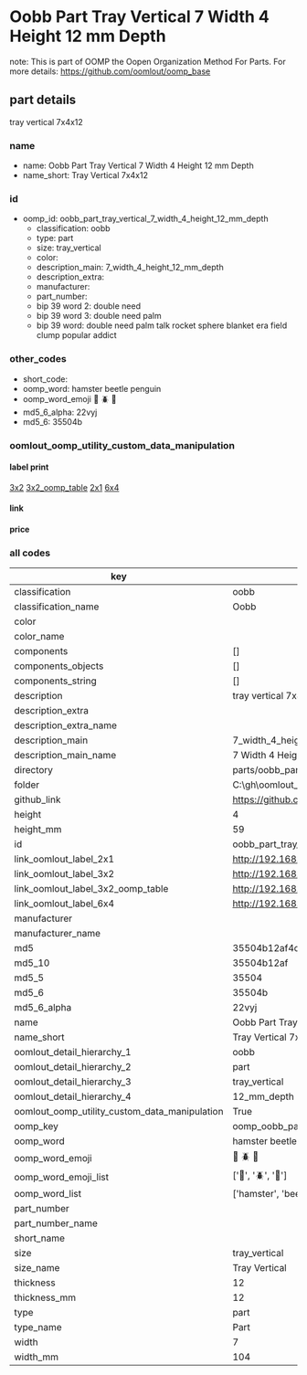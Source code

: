 # Oobb Part Tray Vertical 7 Width 4 Height 12 mm Depth  

note: This is part of OOMP the Oopen Organization Method For Parts. For more details: https://github.com/oomlout/oomp_base

##  part details
  



tray vertical 7x4x12



### name
* name: Oobb Part Tray Vertical 7 Width 4 Height 12 mm Depth
* name_short: Tray Vertical 7x4x12 
### id
* oomp_id: oobb_part_tray_vertical_7_width_4_height_12_mm_depth
  * classification: oobb
  * type: part
  * size: tray_vertical
  * color: 
  * description_main: 7_width_4_height_12_mm_depth
  * description_extra: 
  * manufacturer: 
  * part_number: 
  * bip 39 word 2: double need
  * bip 39 word 3: double need palm
  * bip 39 word: double need palm talk rocket sphere blanket era field clump popular addict

### other_codes
* short_code: 
* oomp_word: hamster beetle penguin
* oomp_word_emoji :hamster: :beetle: :penguin:
* md5_6_alpha: 22vyj
* md5_6: 35504b






### oomlout_oomp_utility_custom_data_manipulation
#### label print
[3x2](http://192.168.1.245:1112/?label=oomp%2022vyj)
[3x2_oomp_table](http://192.168.1.108:1112/?label=oomp%2022vyj)
[2x1](http://192.168.1.242:1112/?label=oomp%2022vyj)
[6x4](http://192.168.1.55:1112/?label=oomp%2022vyj)    

#### link

                              

#### price







### all codes 
| key | value |  
| --- | --- |  
| classification | oobb |  
| classification_name | Oobb |  
| color |  |  
| color_name |  |  
| components | [] |  
| components_objects | [] |  
| components_string | [] |  
| description | tray vertical 7x4x12 |  
| description_extra |  |  
| description_extra_name |  |  
| description_main | 7_width_4_height_12_mm_depth |  
| description_main_name | 7 Width 4 Height 12 mm Depth |  
| directory | parts/oobb_part_tray_vertical_7_width_4_height_12_mm_depth |  
| folder | C:\gh\oomlout_oobb_version_4_generated_parts\parts\oobb_part_tray_vertical_7_width_4_height_12_mm_depth |  
| github_link | https://github.com/oomlout/oomlout_oomp_part_src/tree/main/parts/oobb_part_tray_vertical_7_width_4_height_12_mm_depth |  
| height | 4 |  
| height_mm | 59 |  
| id | oobb_part_tray_vertical_7_width_4_height_12_mm_depth |  
| link_oomlout_label_2x1 | http://192.168.1.242:1112/?label=oomp%2022vyj |  
| link_oomlout_label_3x2 | http://192.168.1.245:1112/?label=oomp%2022vyj |  
| link_oomlout_label_3x2_oomp_table | http://192.168.1.108:1112/?label=oomp%2022vyj |  
| link_oomlout_label_6x4 | http://192.168.1.55:1112/?label=oomp%2022vyj |  
| manufacturer |  |  
| manufacturer_name |  |  
| md5 | 35504b12af4c42eb45ddbdd93ea4f20d |  
| md5_10 | 35504b12af |  
| md5_5 | 35504 |  
| md5_6 | 35504b |  
| md5_6_alpha | 22vyj |  
| name | Oobb Part Tray Vertical 7 Width 4 Height 12 mm Depth |  
| name_short | Tray Vertical 7x4x12  |  
| oomlout_detail_hierarchy_1 | oobb |  
| oomlout_detail_hierarchy_2 | part |  
| oomlout_detail_hierarchy_3 | tray_vertical |  
| oomlout_detail_hierarchy_4 | 12_mm_depth |  
| oomlout_oomp_utility_custom_data_manipulation | True |  
| oomp_key | oomp_oobb_part_tray_vertical_7_width_4_height_12_mm_depth |  
| oomp_word | hamster beetle penguin |  
| oomp_word_emoji | :hamster: :beetle: :penguin: |  
| oomp_word_emoji_list | [':hamster:', ':beetle:', ':penguin:'] |  
| oomp_word_list | ['hamster', 'beetle', 'penguin'] |  
| part_number |  |  
| part_number_name |  |  
| short_name |  |  
| size | tray_vertical |  
| size_name | Tray Vertical |  
| thickness | 12 |  
| thickness_mm | 12 |  
| type | part |  
| type_name | Part |  
| width | 7 |  
| width_mm | 104 |  

